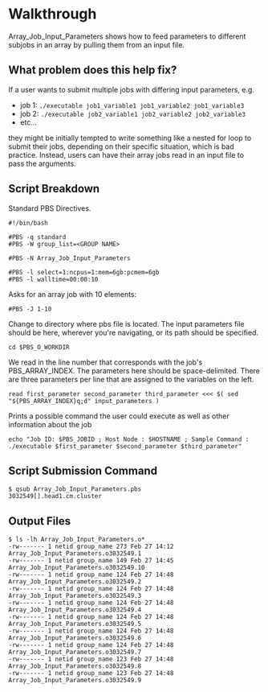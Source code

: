 # Walkthrough

Array_Job_Input_Parameters shows how to feed parameters to different subjobs in an array by pulling them from an input file. 

## What problem does this help fix?

If a user wants to submit multiple jobs with differing input parameters, e.g.

* job 1: ```./executable job1_variable1 job1_variable2 job1_variable3```
* job 2: ```./executable job2_variable1 job2_variable2 job2_variable3```
* etc...

they might be initially tempted to write something like a nested for loop to submit their jobs, depending on their specific situation, which is bad practice. Instead, users can have their array jobs read in an input file to pass the arguments.

## Script Breakdown

Standard PBS Directives.

```
#!/bin/bash

#PBS -q standard
#PBS -W group_list=<GROUP NAME>

#PBS -N Array_Job_Input_Parameters

#PBS -l select=1:ncpus=1:mem=6gb:pcmem=6gb
#PBS -l walltime=00:00:10
```

Asks for an array job with 10 elements:
```
#PBS -J 1-10
```

Change to directory where pbs file is located. The input parameters file should be here, wherever you're navigating, or its path should be specified.
```
cd $PBS_O_WORKDIR
```

We read in the line number that corresponds with the job's PBS_ARRAY_INDEX. The parameters here should be space-delimited. There are three parameters per line that are assigned to the variables on the left.
```
read first_parameter second_parameter third_parameter <<< $( sed "${PBS_ARRAY_INDEX}q;d" input_parameters )
```

Prints a possible command the user could execute as well as other information about the job

```
echo "Job ID: $PBS_JOBID ; Host Node : $HOSTNAME ; Sample Command : ./executable $first_parameter $second_parameter $third_parameter"
```



## Script Submission Command

```
$ qsub Array_Job_Input_Parameters.pbs
3032549[].head1.cm.cluster
```

## Output Files

```
$ ls -lh Array_Job_Input_Parameters.o*
-rw------- 1 netid group_name 273 Feb 27 14:12 Array_Job_Input_Parameters.o3032549.1
-rw------- 1 netid group_name 149 Feb 27 14:45 Array_Job_Input_Parameters.o3032549.10
-rw------- 1 netid group_name 124 Feb 27 14:48 Array_Job_Input_Parameters.o3032549.2
-rw------- 1 netid group_name 124 Feb 27 14:48 Array_Job_Input_Parameters.o3032549.3
-rw------- 1 netid group_name 124 Feb 27 14:48 Array_Job_Input_Parameters.o3032549.4
-rw------- 1 netid group_name 124 Feb 27 14:48 Array_Job_Input_Parameters.o3032549.5
-rw------- 1 netid group_name 124 Feb 27 14:48 Array_Job_Input_Parameters.o3032549.6
-rw------- 1 netid group_name 124 Feb 27 14:48 Array_Job_Input_Parameters.o3032549.7
-rw------- 1 netid group_name 123 Feb 27 14:48 Array_Job_Input_Parameters.o3032549.8
-rw------- 1 netid group_name 123 Feb 27 14:48 Array_Job_Input_Parameters.o3032549.9
```
